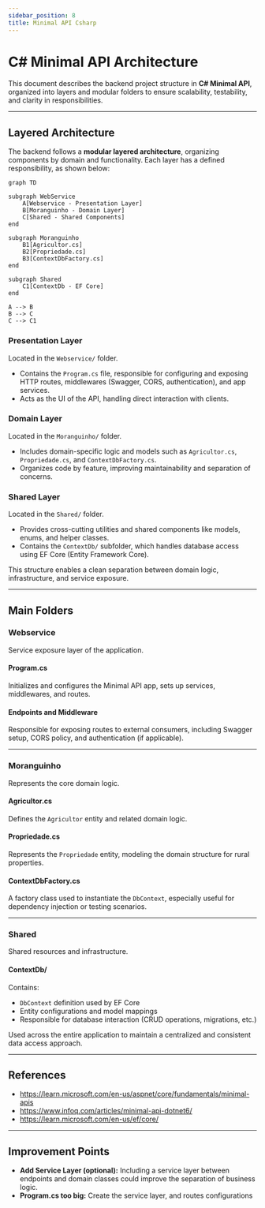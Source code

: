 ```yaml
---
sidebar_position: 8
title: Minimal API Csharp
---
```


# C# Minimal API Architecture

This document describes the backend project structure in **C# Minimal API**, organized into layers and modular folders to ensure scalability, testability, and clarity in responsibilities.

---

## Layered Architecture

The backend follows a **modular layered architecture**, organizing components by domain and functionality. Each layer has a defined responsibility, as shown below:

```mermaid
graph TD

subgraph WebService
    A[Webservice - Presentation Layer]
    B[Moranguinho - Domain Layer]
    C[Shared - Shared Components]
end

subgraph Moranguinho
    B1[Agricultor.cs]
    B2[Propriedade.cs]
    B3[ContextDbFactory.cs]
end

subgraph Shared
    C1[ContextDb - EF Core]
end

A --> B
B --> C
C --> C1
```

### Presentation Layer

Located in the `Webservice/` folder.

- Contains the `Program.cs` file, responsible for configuring and exposing HTTP routes, middlewares (Swagger, CORS, authentication), and app services.
- Acts as the UI of the API, handling direct interaction with clients.

### Domain Layer

Located in the `Moranguinho/` folder.

- Includes domain-specific logic and models such as `Agricultor.cs`, `Propriedade.cs`, and `ContextDbFactory.cs`.
- Organizes code by feature, improving maintainability and separation of concerns.

### Shared Layer

Located in the `Shared/` folder.

- Provides cross-cutting utilities and shared components like models, enums, and helper classes.
- Contains the `ContextDb/` subfolder, which handles database access using EF Core (Entity Framework Core).

This structure enables a clean separation between domain logic, infrastructure, and service exposure.

---

## Main Folders

### Webservice

Service exposure layer of the application.

#### Program.cs

Initializes and configures the Minimal API app, sets up services, middlewares, and routes.

#### Endpoints and Middleware

Responsible for exposing routes to external consumers, including Swagger setup, CORS policy, and authentication (if applicable).

---

### Moranguinho

Represents the core domain logic.

#### Agricultor.cs

Defines the `Agricultor` entity and related domain logic.

#### Propriedade.cs

Represents the `Propriedade` entity, modeling the domain structure for rural properties.

#### ContextDbFactory.cs

A factory class used to instantiate the `DbContext`, especially useful for dependency injection or testing scenarios.

---

### Shared

Shared resources and infrastructure.

#### ContextDb/

Contains:

- `DbContext` definition used by EF Core
- Entity configurations and model mappings
- Responsible for database interaction (CRUD operations, migrations, etc.)

Used across the entire application to maintain a centralized and consistent data access approach.

---

## References

- https://learn.microsoft.com/en-us/aspnet/core/fundamentals/minimal-apis
- https://www.infoq.com/articles/minimal-api-dotnet6/
- https://learn.microsoft.com/en-us/ef/core/

---

## Improvement Points

- **Add Service Layer (optional):** Including a service layer between endpoints and domain classes could improve the separation of business logic. 
- **Program.cs too big:** Create the service layer, and routes configurations